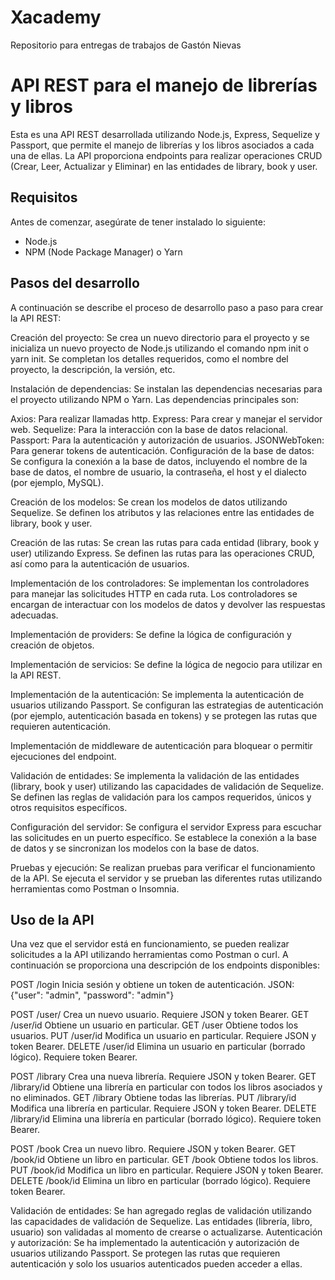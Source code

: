 # Xacademy
Repositorio para entregas de trabajos de Gastón Nievas

# API REST para el manejo de librerías y libros
Esta es una API REST desarrollada utilizando Node.js, Express, Sequelize y Passport, que permite el manejo de librerías y los libros asociados a cada una de ellas. La API proporciona endpoints para realizar operaciones CRUD (Crear, Leer, Actualizar y Eliminar) en las entidades de library, book y user.

## Requisitos
Antes de comenzar, asegúrate de tener instalado lo siguiente:

- Node.js
- NPM (Node Package Manager) o Yarn

## Pasos del desarrollo
A continuación se describe el proceso de desarrollo paso a paso para crear la API REST:

Creación del proyecto: Se crea un nuevo directorio para el proyecto y se inicializa un nuevo proyecto de Node.js utilizando el comando npm init o yarn init. Se completan los detalles requeridos, como el nombre del proyecto, la descripción, la versión, etc.

Instalación de dependencias: Se instalan las dependencias necesarias para el proyecto utilizando NPM o Yarn. Las dependencias principales son:

Axios: Para realizar llamadas http.
Express: Para crear y manejar el servidor web.
Sequelize: Para la interacción con la base de datos relacional.
Passport: Para la autenticación y autorización de usuarios.
JSONWebToken: Para generar tokens de autenticación.
Configuración de la base de datos: Se configura la conexión a la base de datos, incluyendo el nombre de la base de datos, el nombre de usuario, la contraseña, el host y el dialecto (por ejemplo, MySQL).

Creación de los modelos: Se crean los modelos de datos utilizando Sequelize. Se definen los atributos y las relaciones entre las entidades de library, book y user.

Creación de las rutas: Se crean las rutas para cada entidad (library, book y user) utilizando Express. Se definen las rutas para las operaciones CRUD, así como para la autenticación de usuarios.

Implementación de los controladores: Se implementan los controladores para manejar las solicitudes HTTP en cada ruta. Los controladores se encargan de interactuar con los modelos de datos y devolver las respuestas adecuadas.

Implementación de providers: Se define la lógica de configuración y creación de objetos.

Implementación de servicios: Se define la lógica de negocio para utilizar en la API REST. 

Implementación de la autenticación: Se implementa la autenticación de usuarios utilizando Passport. Se configuran las estrategias de autenticación (por ejemplo, autenticación basada en tokens) y se protegen las rutas que requieren autenticación.

Implementación de middleware de autenticación para bloquear o permitir ejecuciones del endpoint.

Validación de entidades: Se implementa la validación de las entidades (library, book y user) utilizando las capacidades de validación de Sequelize. Se definen las reglas de validación para los campos requeridos, únicos y otros requisitos específicos.

Configuración del servidor: Se configura el servidor Express para escuchar las solicitudes en un puerto específico. Se establece la conexión a la base de datos y se sincronizan los modelos con la base de datos.

Pruebas y ejecución: Se realizan pruebas para verificar el funcionamiento de la API. Se ejecuta el servidor y se prueban las diferentes rutas utilizando herramientas como Postman o Insomnia.

## Uso de la API
Una vez que el servidor está en funcionamiento, se pueden realizar solicitudes a la API utilizando herramientas como Postman o curl. A continuación se proporciona una descripción de los endpoints disponibles:

POST /login Inicia sesión y obtiene un token de autenticación.
  JSON: {"user": "admin", "password": "admin"}

POST /user/ Crea un nuevo usuario. Requiere JSON y token Bearer.
GET /user/id Obtiene un usuario en particular.
GET /user Obtiene todos los usuarios.
PUT /user/id Modifica un usuario en particular. Requiere JSON y token Bearer.
DELETE /user/id Elimina un usuario en particular (borrado lógico). Requiere token Bearer.

POST /library Crea una nueva librería. Requiere JSON y token Bearer.
GET /library/id Obtiene una librería en particular con todos los libros asociados y no eliminados.
GET /library Obtiene todas las librerías.
PUT /library/id Modifica una librería en particular. Requiere JSON y token Bearer.
DELETE /library/id Elimina una librería en particular (borrado lógico). Requiere token Bearer.

POST /book Crea un nuevo libro. Requiere JSON y token Bearer.
GET /book/id Obtiene un libro en particular.
GET /book Obtiene todos los libros.
PUT /book/id Modifica un libro en particular. Requiere JSON y token Bearer.
DELETE /book/id Elimina un libro en particular (borrado lógico). Requiere token Bearer.

Validación de entidades: Se han agregado reglas de validación utilizando las capacidades de validación de Sequelize. Las entidades (librería, libro, usuario) son validadas al momento de crearse o actualizarse.
Autenticación y autorización: Se ha implementado la autenticación y autorización de usuarios utilizando Passport. Se protegen las rutas que requieren autenticación y solo los usuarios autenticados pueden acceder a ellas.
